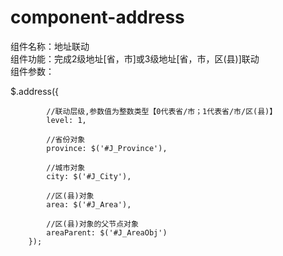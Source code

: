 # component-address
组件名称：地址联动<br>
组件功能：完成2级地址[省，市]或3级地址[省，市，区(县)]联动<br>
组件参数：

$.address({

            //联动层级,参数值为整数类型【0代表省/市；1代表省/市/区(县)】
            level: 1,

            //省份对象
            province: $('#J_Province'),

            //城市对象
            city: $('#J_City'),

            //区(县)对象
            area: $('#J_Area'),

            //区(县)对象的父节点对象
            areaParent: $('#J_AreaObj')
        });
